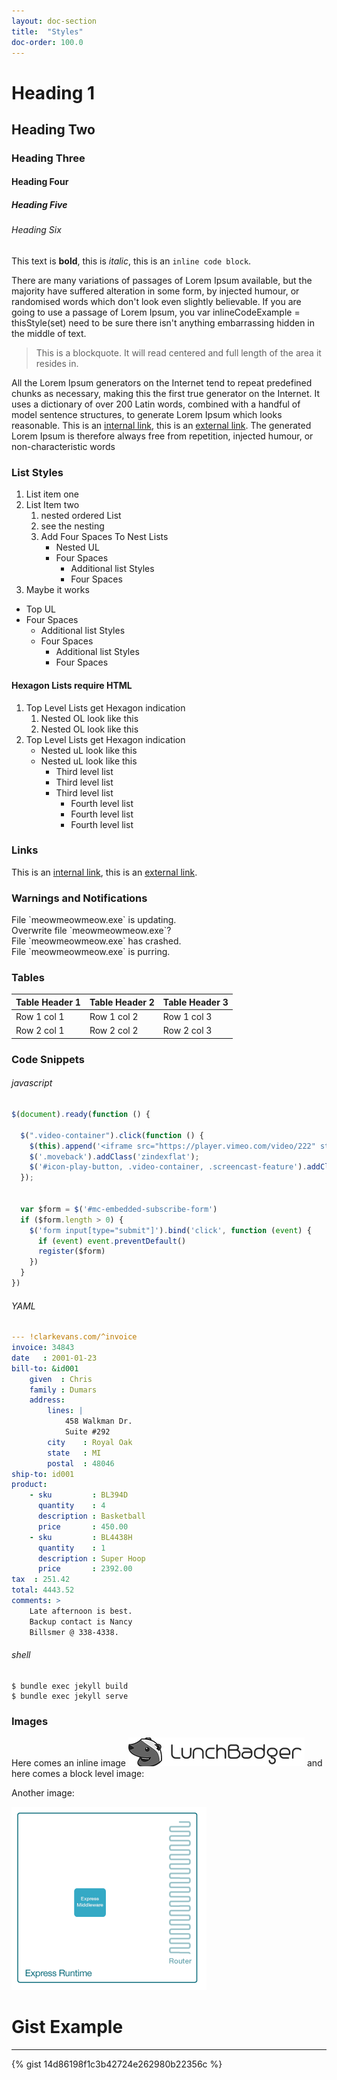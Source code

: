 ```yaml
---
layout: doc-section
title:  "Styles"
doc-order: 100.0
---
```

# Heading 1
## Heading Two
### Heading Three
#### Heading Four
##### Heading Five
###### Heading Six

This text is **bold**, this is *italic*, this is an `inline code block`.

There are many variations of passages of Lorem Ipsum available, but the majority have suffered alteration in some form, by injected humour, or randomised words which don't look even slightly believable. If you are going to use a passage of Lorem Ipsum, you <span class="codeHighlight">var inlineCodeExample = thisStyle(set)</span> need to be sure there isn't anything embarrassing hidden in the middle of text.

> This is a blockquote. It will read centered and full length of the area it resides in.

All the Lorem Ipsum generators on the Internet tend to repeat predefined chunks as necessary, making this the first true generator on the Internet. It uses a dictionary of over 200 Latin words, combined with a handful of model sentence structures, to generate Lorem Ipsum which looks reasonable. This is an [internal link](#error-code-definitions), this is an [external link](http://google.com). The generated Lorem Ipsum is therefore always free from repetition, injected humour, or non-characteristic words

### List Styles

1. List item one
2. List Item two
    1. nested ordered List
    2. see the nesting
    3. Add Four Spaces To Nest Lists
        - Nested UL
        - Four Spaces
            - Additional list Styles
            - Four Spaces
3. Maybe it works

- Top UL
- Four Spaces
    - Additional list Styles
    - Four Spaces
        - Additional list Styles
        - Four Spaces

#### Hexagon Lists require HTML

<ol class="hexagon-list" markdown="1">
<li>Top Level Lists get Hexagon indication
<ol>
<li>Nested OL look like this</li>
<li>Nested OL look like this</li>
</ol>
</li>
<li>Top Level Lists get Hexagon indication
<ul>
<li>Nested uL look like this</li>
<li>Nested uL look like this
<ul>
<li>Third level list</li>
<li>Third level list</li>
<li>Third level list
<ul>
<li>Fourth level list</li>
<li>Fourth level list</li>
<li>Fourth level list</li>
</ul>
</li>
</ul>
</li>
</ul>
</li>
</ol>

### Links

This is an [internal link](#error-code-definitions), this is an [external link](http://google.com).

### Warnings and Notifications

<aside class="notice" mardown="1">
File `meowmeowmeow.exe` is updating.
</aside>

<aside class="warning" mardown="1">
Overwrite file `meowmeowmeow.exe`?
</aside>

<aside class="error" mardown="1">
File `meowmeowmeow.exe` has crashed.
</aside>

<aside class="success" mardown="1">
File `meowmeowmeow.exe` is purring.
</aside>

### Tables

Table Header 1 | Table Header 2 | Table Header 3
-------------- | -------------- | --------------
Row 1 col 1 | Row 1 col 2 | Row 1 col 3
Row 2 col 1 | Row 2 col 2 | Row 2 col 3

### Code Snippets

###### javascript

```javascript
$(document).ready(function () {

  $(".video-container").click(function () {
    $(this).append('<iframe src="https://player.vimeo.com/video/222" style="position:absolute;top:0;left:0;width:100%;height:100%;"frameborder="0" webkitallowfullscreen ></iframe>');
    $('.moveback').addClass('zindexflat');
    $('#icon-play-button, .video-container, .screencast-feature').addClass('videoplay');
  });


  var $form = $('#mc-embedded-subscribe-form')
  if ($form.length > 0) {
    $('form input[type="submit"]').bind('click', function (event) {
      if (event) event.preventDefault()
      register($form)
    })
  }
})
```

###### YAML

```yaml
--- !clarkevans.com/^invoice
invoice: 34843
date   : 2001-01-23
bill-to: &id001
    given  : Chris
    family : Dumars
    address:
        lines: |
            458 Walkman Dr.
            Suite #292
        city    : Royal Oak
        state   : MI
        postal  : 48046
ship-to: id001
product:
    - sku         : BL394D
      quantity    : 4
      description : Basketball
      price       : 450.00
    - sku         : BL4438H
      quantity    : 1
      description : Super Hoop
      price       : 2392.00
tax  : 251.42
total: 4443.52
comments: >
    Late afternoon is best.
    Backup contact is Nancy
    Billsmer @ 338-4338.
```

###### shell

```shell
$ bundle exec jekyll build
$ bundle exec jekyll serve
```

### Images

Here comes an inline image ![inline image](/assets/img/lb-logo-mono.png) and here comes a block level image:

Another image:

![inline image](/assets/img/Marchitecture_Express-As-We-Know-it_01.png)

# Gist Example
---
{% gist 14d86198f1c3b42724e262980b22356c %}
